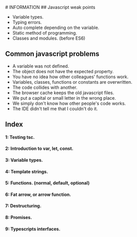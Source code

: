 # INFORMATION
## Javascript weak points

- Variable types.
- Typing errors.
- Auto complete depending on the variable.
- Static method of programming.
- Classes and modules. (before ES6)

## Common javascript problems

- A variable was not defined.
- The object does not have the expected property.
- You have no idea how other colleagues' functions work.
- Variables, classes, functions or constants are overwritten.
- The code collides with another.
- The browser cache keeps the old javascript files.
- We put a capital or small letter in the wrong place.
- We simply don't know how other people's code works.
- The IDE didn't tell me that I couldn't do it.

## Index
#### 1: Testing tsc.

#### 2: Introduction to var, let, const.

#### 3: Variable types.

#### 4: Template strings.

#### 5: Functions. (normal, default, optional)

#### 6: Fat arrow, or arrow function.

#### 7: Destructuring.

#### 8: Promises.

#### 9: Typescripts interfaces.